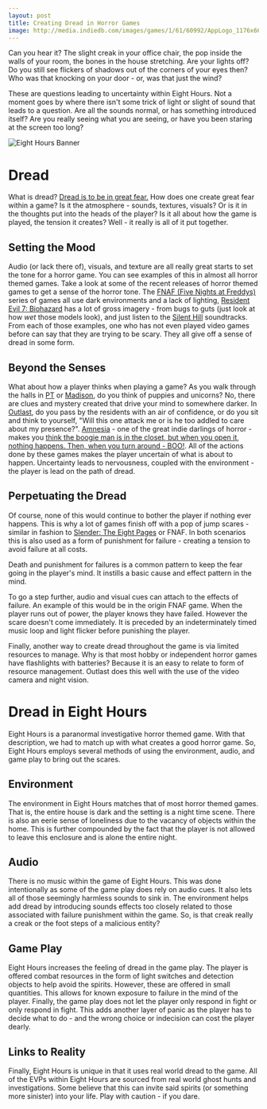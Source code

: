 ```yaml
---
layout: post
title: Creating Dread in Horror Games
image: http://media.indiedb.com/images/games/1/61/60992/AppLogo_1176x662.png
---
```


Can you hear it? The slight creak in your office chair, the pop inside the walls of your room, the bones in the house stretching. Are your lights off? Do you still see flickers of shadows out of the corners of your eyes then? Who was that knocking on your door - or, was that just the wind?

These are questions leading to uncertainty within Eight Hours. Not a moment goes by where there isn't some trick of light or slight of sound that leads to a question. Are all the sounds normal, or has something introduced itself? Are you really seeing what you are seeing, or have you been staring at the screen too long?

![Eight Hours Banner](https://raw.githubusercontent.com/trollpurse/trollpurse-blog/master/images/eight_hours_banner.png "Eight Hours Banner")

# Dread

What is dread? [Dread is to be in great fear.](http://www.dictionary.com/browse/dread) How does one create great fear within a game? Is it the atmosphere - sounds, textures, visuals? Or is it in the thoughts put into the heads of the player? Is it all about how the game is played, the tension it creates? Well - it really is all of it put together.

## Setting the Mood

Audio (or lack there of), visuals, and texture are all really great starts to set the tone for a horror game. You can see examples of this in almost all horror themed games. Take a look at some of the recent releases of horror themed games to get a sense of the horror tone. The [FNAF (Five Nights at Freddys)](http://store.steampowered.com/app/319510/Five_Nights_at_Freddys/) series of games all use dark environments and a lack of lighting, [Resident Evil 7: Biohazard](http://store.steampowered.com/agecheck/app/418370/) has a lot of gross imagery - from bugs to guts (just look at how _wet_ those models look), and just listen to the [Silent Hill](http://store.steampowered.com/agecheck/app/19000/) soundtracks. From each of those examples, one who has not even played video games before can say that they are trying to be scary. They all give off a sense of dread in some form.

## Beyond the Senses

What about how a player thinks when playing a game? As you walk through the halls in [PT](https://www.youtube.com/watch?v=LrL8ybvDSkA) or [Madison](https://madisonvideogame.itch.io/madison-demo), do you think of puppies and unicorns? No, there are clues and mystery created that drive your mind to somewhere darker. In [Outlast](http://store.steampowered.com/app/238320/Outlast/), do you pass by the residents with an air of confidence, or do you sit and think to yourself, "Will this one attack me or is he too addled to care about my presence?". [Amnesia](http://store.steampowered.com/app/57300/Amnesia_The_Dark_Descent/) - one of the great indie darlings of horror - makes you [think the boogie man is in the closet, but when you open it, nothing happens. Then, when you turn around - BOO!](https://youtu.be/IXuIZstyM7E?t=53s). All of the actions done by these games makes the player uncertain of what is about to happen. Uncertainty leads to nervousness, coupled with the environment - the player is lead on the path of dread.

## Perpetuating the Dread

Of course, none of this would continue to bother the player if nothing ever happens. This is why a lot of games finish off with a pop of jump scares - similar in fashion to [Slender: The Eight Pages](http://www.indiedb.com/games/slender-the-eight-pages) or FNAF. In both scenarios this is also used as a form of punishment for failure - creating a tension to avoid failure at all costs.

Death and punishment for failures is a common pattern to keep the fear going in the player's mind. It instills a basic cause and effect pattern in the mind.

To go a step further, audio and visual cues can attach to the effects of failure. An example of this would be in the origin FNAF game. When the player runs out of power, the player knows they have failed. However the scare doesn't come immediately. It is preceded by an indeterminately timed music loop and light flicker before punishing the player.

Finally, another way to create dread throughout the game is via limited resources to manage. Why is that most hobby or independent horror games have flashlights with batteries? Because it is an easy to relate to form of resource management. Outlast does this well with the use of the video camera and night vision.

# Dread in Eight Hours

Eight Hours is a paranormal investigative horror themed game. With that description, we had to match up with what creates a good horror game. So, Eight Hours employs several methods of using the environment, audio, and game play to bring out the scares.

## Environment

The environment in Eight Hours matches that of most horror themed games. That is, the entire house is dark and the setting is a night time scene. There is also an eerie sense of loneliness due to the vacancy of objects within the home. This is further compounded by the fact that the player is not allowed to leave this enclosure and is alone the entire night.

## Audio

There is no music within the game of Eight Hours. This was done intentionally as some of the game play does rely on audio cues. It also lets all of those seemingly harmless sounds to sink in. The environment helps add dread by introducing sounds effects too closely related to those associated with failure punishment within the game. So, is that creak really a creak or the foot steps of a malicious entity?

## Game Play

Eight Hours increases the feeling of dread in the game play. The player is offered combat resources in the form of light switches and detection objects to help avoid the spirits. However, these are offered in small quantities. This allows for known exposure to failure in the mind of the player. Finally, the game play does not let the player only respond in fight or only respond in fight. This adds another layer of panic as the player has to decide what to do - and the wrong choice or indecision can cost the player dearly.

## Links to Reality

Finally, Eight Hours is unique in that it uses real world dread to the game. All of the EVPs within Eight Hours are sourced from real world ghost hunts and investigations. Some believe that this can invite said spirits (or something more sinister) into your life. Play with caution - if you dare.